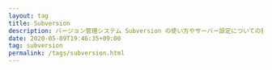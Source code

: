```yaml
---
layout: tag
title: Subversion
description: バージョン管理システム Subversion の使い方やサーバー設定についての技術ドキュメントです。
date: 2020-05-09T19:46:35+09:00
tag: subversion
permalink: /tags/subversion.html
---
```

